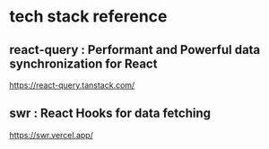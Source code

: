 # tech stack reference

## react-query : Performant and Powerful data synchronization for React
https://react-query.tanstack.com/

## swr : React Hooks for data fetching
https://swr.vercel.app/